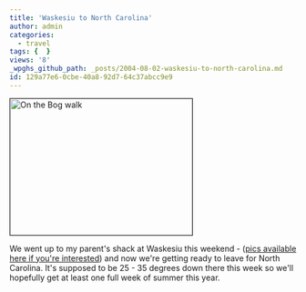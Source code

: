 ```yaml
---
title: 'Waskesiu to North Carolina'
author: admin
categories:
  - travel
tags: {  }
views: '8'
_wpghs_github_path: _posts/2004-08-02-waskesiu-to-north-carolina.md
id: 129a77e6-0cbe-40a8-92d7-64c37abcc9e9
---
```

<p><img src="http://chrisenns.isa-geek.com/lemon/Waskesiu/Waskesiu_Aug_04_14.sized.jpg" width="320" height="240" border="1" alt="On the Bog walk"></p>
<p>We went up to my parent's shack at Waskesiu this weekend - (<a href="http://chrisenns.isa-geek.com/gallery/Waskesiu">pics available here if you're interested</a>) and now we're getting ready to leave for North Carolina.  It's supposed to be 25 - 35 degrees down there this week so we'll hopefully get at least one full week of summer this year.</p>
